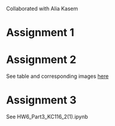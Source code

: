 Collaborated with Alia Kasem


# Assignment 1


# Assignment 2


See table and corresponding images [here](../HW6_KC116/HW6_KC116_Part2_README.md)

# Assignment 3

See HW6_Part3_KC116_2(1).ipynb
  
  

